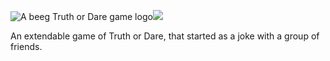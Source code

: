![A beeg Truth or Dare game logo](./path/to/logo)<img src="./path/to/logo">

An extendable game of Truth or Dare, that started as a joke with a group of friends.

